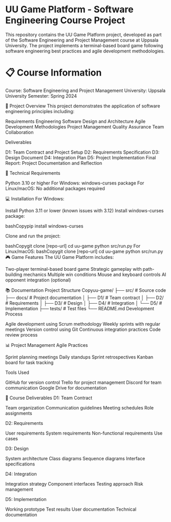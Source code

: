 # UU Game Platform - Software Engineering Course Project
This repository contains the UU Game Platform project, developed as part of the Software Engineering and Project Management course at Uppsala University. The project implements a terminal-based board game following software engineering best practices and agile development methodologies.
# 📋 Course Information

Course: Software Engineering and Project Management
University: Uppsala University
Semester: Spring 2024


🎯 Project Overview
This project demonstrates the application of software engineering principles including:

Requirements Engineering
Software Design and Architecture
Agile Development Methodologies
Project Management
Quality Assurance
Team Collaboration

Deliverables

D1: Team Contract and Project Setup
D2: Requirements Specification
D3: Design Document
D4: Integration Plan
D5: Project Implementation
Final Report: Project Documentation and Reflection

🔧 Technical Requirements

Python 3.10 or higher
For Windows: windows-curses package
For Linux/macOS: No additional packages required

💻 Installation
For Windows:

Install Python 3.11 or lower (known issues with 3.12)
Install windows-curses package:

bashCopypip install windows-curses

Clone and run the project:

bashCopygit clone [repo-url]
cd uu-game
python src/run.py
For Linux/macOS:
bashCopygit clone [repo-url]
cd uu-game
python src/run.py
🎮 Game Features
The UU Game Platform includes:

Two-player terminal-based board game
Strategic gameplay with path-building mechanics
Multiple win conditions
Mouse and keyboard controls
AI opponent integration (optional)

📚 Documentation
Project Structure
Copyuu-game/
├── src/                 # Source code
├── docs/               # Project documentation
│   ├── D1/            # Team contract
│   ├── D2/            # Requirements
│   ├── D3/            # Design
│   ├── D4/            # Integration
│   └── D5/            # Implementation
├── tests/             # Test files
└── README.md
Development Process

Agile development using Scrum methodology
Weekly sprints with regular meetings
Version control using Git
Continuous integration practices
Code review process

📊 Project Management
Agile Practices

Sprint planning meetings
Daily standups
Sprint retrospectives
Kanban board for task tracking

Tools Used

GitHub for version control
Trello for project management
Discord for team communication
Google Drive for documentation

📝 Course Deliverables
D1: Team Contract

Team organization
Communication guidelines
Meeting schedules
Role assignments

D2: Requirements

User requirements
System requirements
Non-functional requirements
Use cases

D3: Design

System architecture
Class diagrams
Sequence diagrams
Interface specifications

D4: Integration

Integration strategy
Component interfaces
Testing approach
Risk management

D5: Implementation

Working prototype
Test results
User documentation
Technical documentation
